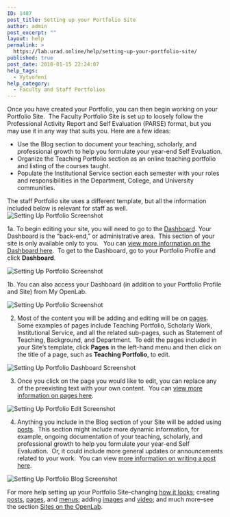 ```yaml
---
ID: 1487
post_title: Setting up your Portfolio Site
author: admin
post_excerpt: ""
layout: help
permalink: >
  https://lab.urad.online/help/setting-up-your-portfolio-site/
published: true
post_date: 2018-01-15 22:24:07
help_tags:
  - Vytvoření
help_category:
  - Faculty and Staff Portfolios
---
```

Once you have created your Portfolio, you can then begin working on your Portfolio Site.  The Faculty Portfolio Site is set up to loosely follow the Professional Activity Report and Self Evaluation (PARSE) format, but you may use it in any way that suits you. Here are a few ideas:
<ul>
 	<li>Use the Blog section to document your teaching, scholarly, and professional growth to help you formulate your year-end Self Evaluation.</li>
 	<li>Organize the Teaching Portfolio section as an online teaching portfolio and listing of the courses taught.</li>
 	<li>Populate the Institutional Service section each semester with your roles and responsibilities in the Department, College, and University communities.</li>
</ul>
The staff Portfolio site uses a different template, but all the information included below is relevant for staff as well.

<img class="alignnone wp-image-4733 size-full" src="https://openlab.citytech.cuny.edu/wp-content/uploads/2013/01/PortfolioSite_1.png" alt="Setting Up Portfolio Screenshot" />

1a. To begin editing your site, you will need to go to the <a title="What is the Site Dashboard?" href="https://lab.urad.online/blog/help/what-is-the-site-dashboard/">Dashboard</a>. Your Dashboard is the “back-end,” or administrative area.  This section of your site is only available only to you.   You can <a title="What is the Site Dashboard?" href="https://lab.urad.online/blog/help/what-is-the-site-dashboard/">view more information on the Dashboard here</a>.  To get to the Dashboard, go to your Portfolio Profile and click <strong>Dashboard</strong>.

<img class="alignnone wp-image-36833 size-full" src="https://openlab.citytech.cuny.edu/wp-content/uploads/2013/01/portfolio_site2.png" alt="Setting Up Portfolio Screenshot" />

1b. You can also access your Dashboard (in addition to your Portfolio Profile and Site) from My OpenLab.

<img class="alignnone wp-image-36835 size-full" src="https://openlab.citytech.cuny.edu/wp-content/uploads/2013/01/portfolio_site3.png" alt="Setting Up Portfolio Screenshot" />

2. Most of the content you will be adding and editing will be on <a href="https://lab.urad.online/blog/help/creating-pages-on-your-site/">pages</a>.  Some examples of pages include Teaching Portfolio, Scholarly Work, Institutional Service, and all the related sub-pages, such as Statement of Teaching, Background, and Department.  To edit the pages included in your Site’s template, click <strong>Pages</strong> in the left-hand menu and then click on the title of a page, such as <strong>Teaching Portfolio</strong>, to edit.

<img class="alignnone wp-image-4735 size-full" src="https://openlab.citytech.cuny.edu/wp-content/uploads/2013/01/PortfolioSite_3.png" alt="Setting Up Portfolio Dashboard Screenshot" />

3. Once you click on the page you would like to edit, you can replace any of the preexisting text with your own content.  You can <a href="https://lab.urad.online/blog/help/creating-pages-on-your-site/">view more information on pages here</a>.

<img class="alignnone wp-image-4737 size-full" src="https://openlab.citytech.cuny.edu/wp-content/uploads/2013/01/PortfolioSite_4.png" alt="Setting Up Portfolio Edit Screenshot" />

4. Anything you include in the Blog section of your Site will be added using <a href="https://lab.urad.online/blog/help/writing-a-post/">posts</a>.  This section might include more dynamic information, for example, ongoing documentation of your teaching, scholarly, and professional growth to help you formulate your year-end Self Evaluation.  Or, it could include more general updates or announcements related to your work.  You can view <a href="https://lab.urad.online/blog/help/writing-a-post/">more information on writing a post here</a>.

<img class="alignnone wp-image-4739 size-full" src="https://openlab.citytech.cuny.edu/wp-content/uploads/2013/01/PortfolioSite_5.png" alt="Setting Up Portfolio Blog Screenshot" />

For more help setting up your Portfolio Site–changing <a href="https://lab.urad.online/blog/help/changing-the-appearance-of-your-site-with-themes/">how it looks</a>; creating <a href="https://lab.urad.online/blog/help/writing-a-post/">posts</a>, <a href="https://lab.urad.online/blog/help/creating-pages-on-your-site/">pages</a>, and <a href="https://lab.urad.online/blog/help/changing-the-menu-on-your-site/">menus</a>; adding <a href="https://lab.urad.online/blog/help/adding-images-to-your-site/">images</a> and <a href="https://lab.urad.online/blog/help/adding-video-to-your-site/">video</a>; and much more–see the section <a href="https://lab.urad.online/blog/help/help-category/sites-on-the-openlab/">Sites on the OpenLab</a>.